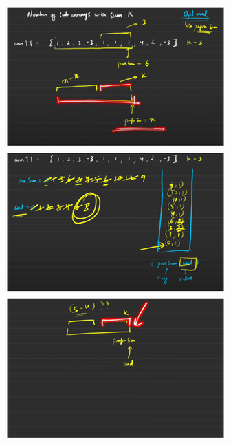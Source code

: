 <br>

<p align="center">
  <img src="./1.png" alt="image"/>
</p>

<p align="center">
  <img src="./2.png" alt="image 2"/>
</p>

<p align="center">
  <img src="./3.png" alt="image 3"/>
</p>

<br>
